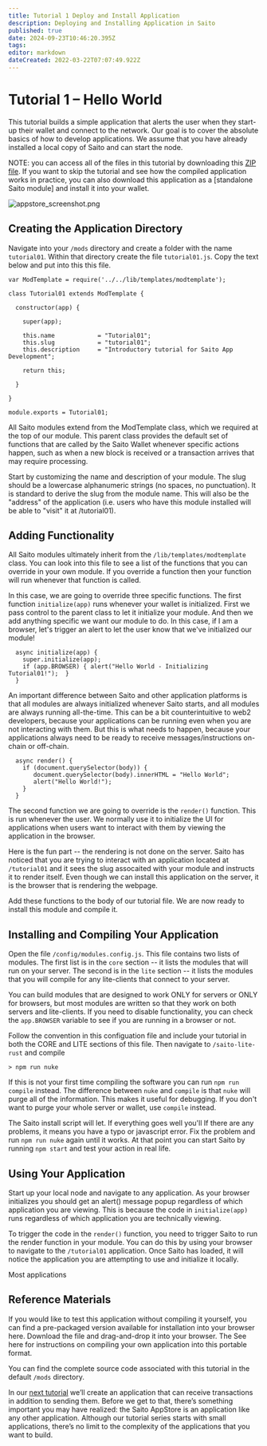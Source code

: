 ```yaml
---
title: Tutorial 1 Deploy and Install Application
description: Deploying and Installing Application in Saito
published: true
date: 2024-09-23T10:46:20.395Z
tags: 
editor: markdown
dateCreated: 2022-03-22T07:07:49.922Z
---
```


# Tutorial 1 – Hello World

This tutorial builds a simple application that alerts the user when they start-up their wallet and connect to the network. Our goal is to cover the absolute basics of how to develop applications. We assume that you have already installed a local copy of Saito and can start the node.

NOTE: you can access all of the files in this tutorial by downloading this [ZIP file](/tutorial01_(2).zip). If you want to skip the tutorial and see how the compiled application works in practice, you can also download this application as a [standalone Saito module] and install it into your wallet.

![appstore_screenshot.png](/appstore_screenshot.png)

## Creating the Application Directory

Navigate into your ```/mods``` directory and create a folder with the name ```tutorial01```. Within that directory create the file ```tutorial01.js```. Copy the text below and put into this this file.

```
var ModTemplate = require('../../lib/templates/modtemplate');

class Tutorial01 extends ModTemplate {

  constructor(app) {

    super(app);

    this.name            = "Tutorial01";
    this.slug            = "tutorial01";
    this.description     = "Introductory tutorial for Saito App Development";

    return this;

  }

}

module.exports = Tutorial01;
```

All Saito modules extend from the ModTemplate class, which we required at the top of our module. This parent class provides the default set of functions that are called by the Saito Wallet whenever specific actions happen, such as when a new block is received or a transaction arrives that may require processing.

Start by customizing the name and description of your module. The slug should be a lowercase alphanumeric strings (no spaces, no punctuation). It is standard to derive the slug from the module name. This will also be the "address" of the application (i.e. users who have this module installed will be able to "visit" it at /tutorial01).

## Adding Functionality

All Saito modules ultimately inherit from the ```/lib/templates/modtemplate``` class. You can look into this file to see a list of the functions that you can override in your own module. If you override a function then your function will run whenever that function is called.

In this case, we are going to override three specific functions. The first function ```initialize(app)``` runs whenever your wallet is initialized. First we pass control to the parent class to let it initialize your module. And then we add anything specific we want our module to do. In this case, if I am a browser, let's trigger an alert to let the user know that we've initialized our module!

```
  async initialize(app) { 
    super.initialize(app);
    if (app.BROWSER) { alert("Hello World - Initializing Tutorial01!");  }
  }
```

An important difference between Saito and other application platforms is that all modules are always initialized whenever Saito starts, and all modules are always running all-the-time. This can be a bit counterintuitive to web2 developers, because your applications can be running even when you are not interacting with them. But this is what needs to happen, because your applications always need to be ready to receive messages/instructions on-chain or off-chain.

```
  async render() { 
    if (document.querySelector(body)) {
       document.querySelector(body).innerHTML = "Hello World";  
       alert("Hello World!");
    }
  }
```

The second function we are going to override is the ```render()``` function. This is run whenever the user. We normally use it to initialize the UI for applications when users want to interact with them by viewing the application in the browser.

Here is the fun part -- the rendering is not done on the server. Saito has noticed that you are trying to interact with an application located at ```/tutorial01``` and it sees the slug assocaited with your module and instructs it to render itself. Even though we can install this application on the server, it is the browser that is rendering the webpage.

Add these functions to the body of our tutorial file. We are now ready to install this module and compile it.

## Installing and Compiling Your Application

Open the file ```/config/modules.config.js```. This file contains two lists of modules. The first list is in the ```core``` section -- it lists the modules that will run on your server. The second is in the ```lite``` section -- it lists the modules that you will compile for any lite-clients that connect to your server.

You can build modules that are designed to work ONLY for servers or ONLY for browsers, but most modules are written so that they work on both servers and lite-clients. If you need to disable functionality, you can check the ```app.BROWSER``` variable to see if you are running in a browser or not.

Follow the convention in this configuation file and include your tutorial in both the CORE and LITE sections of this file. Then navigate to ```/saito-lite-rust``` and compile

```
> npm run nuke
```

If this is not your first time compiling the software you can run ```npm run compile``` instead. The difference between ```nuke``` and ```compile``` is that ```nuke``` will purge all of the information. This makes it useful for debugging. If you don't want to purge your whole server or wallet, use ```compile``` instead.

The Saito install script will let. If everything goes well you'll If there are any problems, it means you have a typo or javascript error. Fix the problem and run ```npm run nuke``` again until it works. At that point you can start Saito by running ```npm start``` and test your action in real life.


## Using Your Application

Start up your local node and navigate to any application. As your browser initializes you should get an alert() message popup regardless of which application you are viewing. This is because the code in ```initialize(app)``` runs regardless of which application you are technically viewing.

To trigger the code in the ```render()``` function, you need to trigger Saito to run the render function in your module. You can do this by using your browser to navigate to the ```/tutorial01``` application. Once Saito has loaded, it will notice the application you are attempting to use and initialize it locally.

Most applications


## Reference Materials

If you would like to test this application without compiling it yourself, you can find a pre-packaged version available for installation into your browser here. Download the file and drag-and-drop it into your browser. The See here for instructions on compiling your own application into this portable format.

You can find the complete source code associated with this tutorial in the default ```/mods``` directory. 

In our [next tutorial](/tech/tutorial-2-chat) we’ll create an application that can receive transactions in addition to sending them. Before we get to that, there’s something important you may have realized: the Saito AppStore is an application like any other application. Although our tutorial series starts with small applications, there’s no limit to the complexity of the applications that you want to build.


